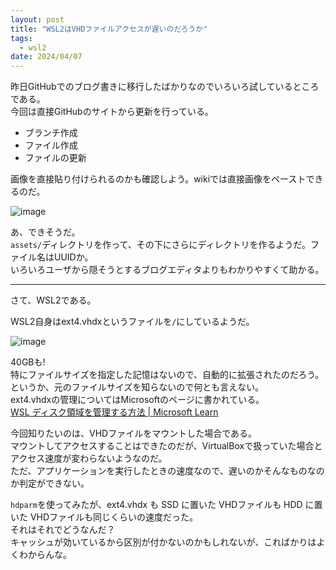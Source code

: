 ```yaml
---
layout: post
title: "WSL2はVHDファイルアクセスが遅いのだろうか"
tags:
  - wsl2
date: 2024/04/07
---
```


昨日GitHubでのブログ書きに移行したばかりなのでいろいろ試しているところである。  
今回は直接GitHubのサイトから更新を行っている。

* ブランチ作成
* ファイル作成
* ファイルの更新

画像を直接貼り付けられるのかも確認しよう。wikiでは直接画像をペーストできるのだ。

![image](https://github.com/hirokuma/hirokuma.github.io/assets/193099/0d31ed9b-0337-4883-a3f5-0e8e877fb385)

あ、できそうだ。  
`assets/`ディレクトリを作って、その下にさらにディレクトリを作るようだ。ファイル名はUUIDか。  
いろいろユーザから隠そうとするブログエディタよりもわかりやすくて助かる。

----

さて、WSL2である。

WSL2自身はext4.vhdxというファイルを`/`にしているようだ。

![image](https://github.com/hirokuma/hirokuma.github.io/assets/193099/1df9d67e-2eb6-4d2d-9b6b-bd5636daaac5)

40GBも!  
特にファイルサイズを指定した記憶はないので、自動的に拡張されたのだろう。というか、元のファイルサイズを知らないので何とも言えない。  
ext4.vhdxの管理についてはMicrosoftのページに書かれている。  
[WSL ディスク領域を管理する方法 | Microsoft Learn](https://learn.microsoft.com/ja-jp/windows/wsl/disk-space)

今回知りたいのは、VHDファイルをマウントした場合である。  
マウントしてアクセスすることはできたのだが、VirtualBoxで扱っていた場合とアクセス速度が変わらないようなのだ。  
ただ、アプリケーションを実行したときの速度なので、遅いのかそんなものなのか判定ができない。

`hdparm`を使ってみたが、ext4.vhdx も SSD に置いた VHDファイルも HDD に置いた VHDファイルも同じくらいの速度だった。  
それはそれでどうなんだ？  
キャッシュが効いているから区別が付かないのかもしれないが、こればかりはよくわからんな。
